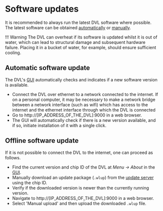 # Software updates

It is recommended to always run the latest DVL software where possible. The latest software can be obtained [automatically](#automatic-software-update) or [manually](#offline-software-update).

!!! Warning
	The DVL can overheat if its software is updated whilst it is out of water, which can lead to structural damage and subsequent hardware failure. Placing it in a bucket of water, for example, should ensure sufficient cooling.


## Automatic software update

The DVL's [GUI](../gui/dashboard) automatically checks and indicates if a new software version is available.

* Connect the DVL over ethernet to a network connected to the internet. If on a personal computer, it may be necessary to make a network bridge between a network interface (such as wifi) which has access to the internet and the ethernet interface through which the DVL is connected
* Go to http://[IP_ADDRESS_OF_THE_DVL]:9000 in a web browser.
* The GUI will automatically check if there is a new version available, and if so, initiate installation of it with a single click.

## Offline software update

If it is not possible to connect the DVL to the internet, one can proceed as follows.

* Find the current version and chip ID of the DVL at *Menu -> About* in the [GUI](../gui/dashboard).
* Manually download an update package (`.wlup`) from the [update server](https://update.waterlinked.com/) using the chip ID.
* Verify if the downloaded version is newer than the currently running version.
* Navigate to http://[IP_ADDRESS_OF_THE_DVL]:9000 in a web browser.
* Select 'Manual upload' and then upload the downloaded `.wlup` file.
